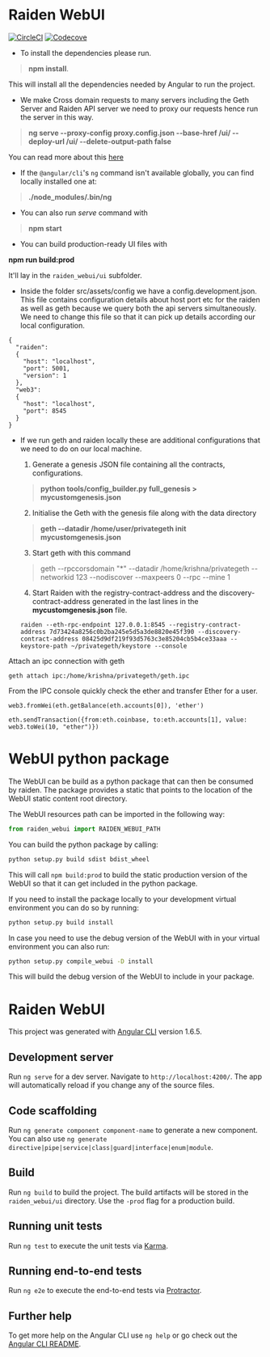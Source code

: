 # Raiden WebUI

[![CircleCI](https://circleci.com/gh/raiden-network/webui/tree/master.svg?style=svg)](https://circleci.com/gh/raiden-network/webui/tree/master)
[![Codecove](https://codecov.io/github/raiden-network/webui/coverage.svg?precision=2)](https://codecov.io/gh/raiden-network/webui)

* To install the dependencies please run.

> **npm install**.

This will install all the dependencies needed by Angular to run the project.

* We make Cross domain requests to many servers including the Geth Server and Raiden API server we need to proxy our requests hence run the server in this way.

> **ng serve --proxy-config proxy.config.json --base-href /ui/ --deploy-url /ui/ --delete-output-path false**

You can read more about this [here](https://github.com/angular/angular-cli/blob/master/docs/documentation/stories/proxy.md)

* If the `@angular/cli`'s `ng` command isn't available globally, you can find locally installed one at:

> **./node_modules/.bin/ng**

* You can also run *serve* command with

> **npm start**

* You can build production-ready UI files with

**npm run build:prod**

It'll lay in the `raiden_webui/ui` subfolder.

* Inside the folder src/assets/config we have a config.development.json. This file contains configuration details about host port etc for the raiden as well as geth because we query both the api servers simultaneously. We need to change this file so that it can pick up details according our local configuration.
```
{
  "raiden":
  {
    "host": "localhost",
    "port": 5001,
    "version": 1
  },
  "web3":
  {
    "host": "localhost",
    "port": 8545
  }
}
```

* If we run geth and raiden locally these are additional configurations that we need to do on our local machine.

	1. Generate a genesis JSON file containing all the contracts, configurations.
	> **python tools/config_builder.py full_genesis > mycustomgenesis.json**

	2. Initialise the Geth with the genesis file along with the data directory  
	> **geth --datadir /home/user/privategeth init mycustomgenesis.json**

	3. Start geth with this command
	> geth --rpccorsdomain "*" --datadir /home/krishna/privategeth --networkid 123 --nodiscover --maxpeers 0 --rpc --mine 1

	4. Start Raiden with the registry-contract-address and the discovery-contract-address generated in the last lines in the **mycustomgenesis.json**
file.
	```
    raiden --eth-rpc-endpoint 127.0.0.1:8545 --registry-contract-address 7d73424a8256c0b2ba245e5d5a3de8820e45f390 --discovery-contract-address 08425d9df219f93d5763c3e85204cb5b4ce33aaa --keystore-path ~/privategeth/keystore --console
    ```

 Attach an ipc connection with geth
 ```
 geth attach ipc:/home/krishna/privategeth/geth.ipc
 ```

 From the IPC console quickly check the ether and transfer Ether for a user.
 ```
 web3.fromWei(eth.getBalance(eth.accounts[0]), 'ether')

 eth.sendTransaction({from:eth.coinbase, to:eth.accounts[1], value: web3.toWei(10, "ether")})

```

# WebUI python package

The WebUI can be build as a python package that can then be consumed by raiden.
The package provides a static that points to the location of the WebUI static content root directory.

The WebUI resources path can be imported in the following way:
 
```python
from raiden_webui import RAIDEN_WEBUI_PATH
```
 
You can build the python package by calling:

```bash
python setup.py build sdist bdist_wheel
```

This will call `npm build:prod` to build the static production version of the WebUI so 
that it can get included in the python package.

If you need to install the package locally to your development virtual environment you can do
so by running:

```bash
python setup.py build install
```

In case you need to use the debug version of the WebUI with in your virtual environment you can also
run: 

```bash
python setup.py compile_webui -D install
``` 

This will build the debug version of the WebUI to include in your package. 


# Raiden WebUI

This project was generated with [Angular CLI](https://github.com/angular/angular-cli) version 1.6.5.

## Development server

Run `ng serve` for a dev server. Navigate to `http://localhost:4200/`. The app will automatically reload if you change any of the source files.

## Code scaffolding

Run `ng generate component component-name` to generate a new component. You can also use `ng generate directive|pipe|service|class|guard|interface|enum|module`.

## Build

Run `ng build` to build the project. The build artifacts will be stored in the `raiden_webui/ui` directory. Use the `-prod` flag for a production build.

## Running unit tests

Run `ng test` to execute the unit tests via [Karma](https://karma-runner.github.io).

## Running end-to-end tests

Run `ng e2e` to execute the end-to-end tests via [Protractor](http://www.protractortest.org/).

## Further help

To get more help on the Angular CLI use `ng help` or go check out the [Angular CLI README](https://github.com/angular/angular-cli/blob/master/README.md).
